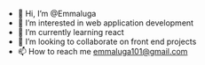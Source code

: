 - 👋 Hi, I’m @Emmaluga
- 👀 I’m interested in web application development
- 🌱 I’m currently learning react
- 💞️ I’m looking to collaborate on front end projects
- 📫 How to reach me emmaluga101@gmail.com

<!---
Emmaluga/Emmaluga is a ✨ special ✨ repository because its `README.md` (this file) appears on your GitHub profile.
You can click the Preview link to take a look at your changes.
--->
